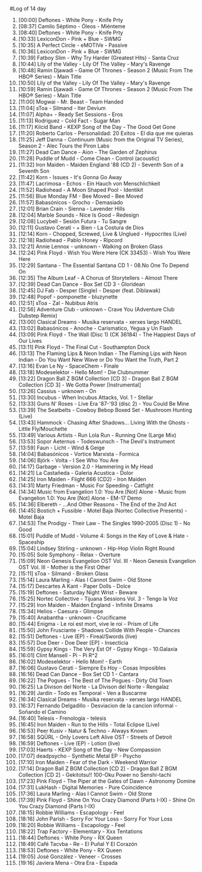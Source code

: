 #Log of 14 day

1. [00:00] Deftones - White Pony - Knife Prty
1. [08:37] Camilo Séptimo - Óleos - Miénteme
1. [08:40] Deftones - White Pony - Knife Prty
1. [10:33] LexiconDon - Pink + Blue - SWMG
1. [10:35] A Perfect Circle - eMOTIVe - Passive
1. [10:36] LexiconDon - Pink + Blue - SWMG
1. [10:39] Fatboy Slim - Why Try Harder (Greatest Hits) - Santa Cruz
1. [10:44] Lily of the Valley - Lily Of The Valley - Mary's Ravenge
1. [10:48] Ramin Djawadi - Game Of Thrones - Season 2 (Music From The HBO® Series) - Main Title
1. [10:50] Lily of the Valley - Lily Of The Valley - Mary's Ravenge
1. [10:59] Ramin Djawadi - Game Of Thrones - Season 2 (Music From The HBO® Series) - Main Title
1. [11:00] Mogwai - Mr. Beast - Team Handed
1. [11:04] sToa - Silmand - Iter Devium
1. [11:07] Alpha+ - Ready Set Sessions - Eros
1. [11:13] Rodriguez - Cold Fact - Sugar Man
1. [11:17] Kilcid Band - KEXP Song of the Day - The Good Get Gone
1. [11:20] Roberto Carlos - Personalidad: 20 Exitos - El dia que me quieras
1. [11:25] Jeff Danna - Continuum (Music from the Original TV Series), Season 2 - Alec Tours the Piron Labs
1. [11:27] Dead Can Dance - Aion - The Garden of Zephirus
1. [11:28] Puddle of Mudd - Come Clean - Control (acoustic)
1. [11:32] Iron Maiden - Maiden England '88 (CD 2) - Seventh Son of a Seventh Son
1. [11:42] Korn - Issues - It's Gonna Go Away
1. [11:47] Lacrimosa - Echos - Ein Hauch von Menschlichkeit
1. [11:52] Radiohead - A Moon Shaped Pool - Identikit
1. [11:56] Blue Monday FM - Bee Moved - Bee Moved
1. [11:57] Babasónicos - Grocho - Demasiado
1. [12:01] Brian Crain - Sienna - Lavender Hills
1. [12:04] Marble Sounds - Nice Is Good - Redesign
1. [12:08] Lucybell - Sesión Futura - Tu Sangre
1. [12:11] Gustavo Cerati - + Bien - La Costura de Dios
1. [12:14] Korn - Chopped, Screwed, Live & Unglued - Hypocrites (Live)
1. [12:18] Radiohead - Pablo Honey - Ripcord
1. [12:21] Annie Lennox - unknown - Walking on Broken Glass
1. [12:24] Pink Floyd - Wish You Were Here (CK 33453) - Wish You Were Here
1. [12:29] Santana - The Essential Santana CD 1 - 08.No One To Depend On
1. [12:35] The Album Leaf - A Chorus of Storytellers - Almost There
1. [12:39] Dead Can Dance - Box Set CD 3 - Gloridean
1. [12:45] DJ Fab - Desper (Single) - Desper (feat. Diblawak)
1. [12:48] Popof - pomponette - bluzynette
1. [12:51] sToa - Zal - Nubibus Atris
1. [12:56] Adventure Club - unknown - Crave You (Adventure Club Dubstep Remix)
1. [13:00] Clasical Dreams - Musika reservata - xerxes largo HANDEL
1. [13:02] Babasónicos - Anoche - Carismatico, Yegua y Un Flash
1. [13:09] Pink Floyd - The Wall (Disc 1) (CK 36184) - The Happiest Days of Our Lives
1. [13:11] Pink Floyd - The Final Cut - Southampton Dock
1. [13:13] The Flaming Lips & Neon Indian - The Flaming Lips with Neon Indian - Do You Want New Wave or Do You Want the Truth, Part 2
1. [13:16] Evan Le Ny - SpaceChem - Finale
1. [13:18] Modeselektor - Hello Mom! - Die Clubnummer
1. [13:22] Dragon Ball Z BGM Collection [CD 3] - Dragon Ball Z BGM Collection [CD 3] - We Gotta Power [Instrumental]
1. [13:26] Cassius - unknown - On
1. [13:30] Incubus - When Incubus Attacks, Vol. 1 - Stellar
1. [13:33] Guns N' Roses - Live Era '87-'93 (disc 2) - You Could Be Mine
1. [13:39] The Seatbelts - Cowboy Bebop Boxed Set - Mushroom Hunting (Live)
1. [13:43] Hammock - Chasing After Shadows... Living With the Ghosts - Little Fly/Mouchette
1. [13:49] Various Artists - Run Lola Run - Running One (Large Mix)
1. [13:53] Sopor Aeternus - Todeswunsch - The Devil's Instrument
1. [13:59] Faun - Licht - Wind & Geige
1. [14:04] Babasónicos - Vortice Marxista - Formica
1. [14:06] Björk - Volta - I See Who You Are
1. [14:17] Garbage - Version 2.0 - Hammering in My Head
1. [14:21] La Castañeda - Galeria Acustica - Dolor
1. [14:25] Iron Maiden - Flight 666 (CD2) - Iron Maiden
1. [14:31] Marty Friedman - Music For Speeding - Catfight
1. [14:34] Music from Evangelion 1.0: You Are [Not] Alone - Music from Evangelion 1.0: You Are [Not] Alone - EM-17 Demo
1. [14:36] Elbereth - ...And Other Reasons - The End of the 2nd Act
1. [14:45] Bostich + Fussible - Motel Baja (Nortec Collective Presents) - Motel Baja
1. [14:53] The Prodigy - Their Law - The Singles 1990-2005 (Disc 1) - No Good
1. [15:01] Puddle of Mudd - Volume 4: Songs in the Key of Love & Hate - Spaceship
1. [15:04] Lindsey Stirling - unknown - Hip-Hop Violin Right Round
1. [15:05] Sole Symphony - Relax - Overture
1. [15:09] Neon Genesis Evangelion OST Vol. III - Neon Genesis Evangelion OST Vol. III - Mother is the First Other
1. [15:11] sToa - Silmand - Broken Glass
1. [15:14] Laura Marling - Alas I Cannot Swim - Old Stone
1. [15:17] Descartes A Kant - Paper Dolls - Dolce
1. [15:19] Deftones - Saturday Night Wrist - Beware
1. [15:25] Nortec Collective - Tijuana Sessions Vol. 3 - Tengo la Voz
1. [15:29] Iron Maiden - Maiden England - Infinite Dreams
1. [15:34] Helios - Caesura - Glimpse
1. [15:40] Anabantha - unknown - Crucificame
1. [15:44] Enigma - Le roi est mort, vive le roi - Prism of Life
1. [15:50] John Frusciante - Shadows Collide With People - Chances
1. [15:51] Deftones - Live (EP) - Fireal/Swords (live)
1. [15:57] Doe Deer - Doe Deer [EP] - Insecticia
1. [15:59] Gypsy Kings - The Very Est Of - Gypsy Kings - 10.Galaxia
1. [16:01] Clint Mansell - Pi - Pi R^2
1. [16:02] Modeselektor - Hello Mom! - Earth
1. [16:06] Gustavo Cerati - Siempre Es Hoy - Cosas Imposibles
1. [16:16] Dead Can Dance - Box Set CD 1 - Cantara
1. [16:22] The Pogues - The Best of The Pogues - Dirty Old Town
1. [16:25] La Divison del Norte - La Divison del Norte - Rengalaz
1. [16:29] Jardín - Todo es Temporal - Ven a Buscarme
1. [16:34] Clasical Dreams - Musika reservata - xerxes largo HANDEL
1. [16:37] Fernando Delgadillo - Desviacion de la cancion informal - Soñando el Camino
1. [16:40] Telesis - Frenologia - telesis
1. [16:45] Iron Maiden - Run to the Hills - Total Eclipse (Live)
1. [16:53] Peer Kusiv - Natur & Techno - Always Known
1. [16:58] SQÜRL - Only Lovers Left Alive OST - Streets of Detroit
1. [16:59] Deftones - Live (EP) - Lotion (live)
1. [17:03] Haerts - KEXP Song of the Day - New Compassion
1. [17:07] deadpsycho - Synthetic Metal EP - Psycho
1. [17:10] Iron Maiden - Fear of the Dark - Weekend Warrior
1. [17:14] Dragon Ball Z BGM Collection [CD 2] - Dragon Ball Z BGM Collection [CD 2] - Gekitotsu!! 100-Oku Power no Senshi-tachi
1. [17:23] Pink Floyd - The Piper at the Gates of Dawn - Astronomy Domine
1. [17:31] LukHash - Digital Memories - Pure Coincidence
1. [17:36] Laura Marling - Alas I Cannot Swim - Old Stone
1. [17:39] Pink Floyd - Shine On You Crazy Diamond (Parts I-IX) - Shine On You Crazy Diamond (Parts I-IX)
1. [18:15] Robbie Williams - Escapology - Feel
1. [18:16] John Parish - Sorry For Your Loss - Sorry For Your Loss
1. [18:20] Robbie Williams - Escapology - Feel
1. [18:22] Trap Factory - Elementary - Xxx Tentations
1. [18:44] Deftones - White Pony - RX Queen
1. [18:49] Café Tacvba - Re - El Puñal Y El Corazón
1. [18:53] Deftones - White Pony - RX Queen
1. [19:05] José González - Veneer - Crosses
1. [19:16] Javiera Mena - Otra Era - Espada
